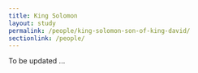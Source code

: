```yaml
---
title: King Solomon
layout: study
permalink: /people/king-solomon-son-of-king-david/
sectionlink: /people/
---
```


To be updated ...

